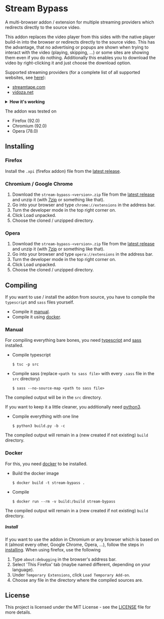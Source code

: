 # Stream Bypass

A multi-browser addon / extension for multiple streaming providers which redirects directly to the source video.

This addon replaces the video player from this sides with the native player build-in into the browser or redirects directly to the source video.
This has the advantage, that no advertising or popups are shown when trying to interact with the video (playing, skipping, ...) or some sites are showing them even if you do nothing.
Additionally this enables you to download the video by right-clicking it and just choose the download option.

Supported streaming providers (for a complete list of all supported websites, see [here](SUPPORTED)):
- [streamtape.com](https://streamtape.com/)
- [vidoza.net](https://vidoza.net/)

<details id="example">
    <summary><b>How it's working</b></summary>
    <img src="example.gif" alt="">
</details>

The addon was tested on
- Firefox (92.0)
- Chromium (92.0)
- Opera (78.0)

## Installing

### Firefox

Install the `.xpi` (firefox addon) file from the [latest release](https://github.com/ByteDream/stream-bypass/releases/latest).

### Chromium / Google Chrome

1. Download the `stream-bypass-<version>.zip` file from the [latest release](https://github.com/ByteDream/stream-bypass/releases/latest) and unzip it (with [7zip](https://www.7-zip.org/) or something like that).
2. Go into your browser and type `chrome://extensions` in the address bar.
3. Turn the developer mode in the top right corner on.
4. Click Load unpacked.
5. Choose the cloned / unzipped directory.

### Opera

1. Download the `stream-bypass-<version>.zip` file from the [latest release](https://github.com/ByteDream/stream-bypass/releases/latest) and unzip it (with [7zip](https://www.7-zip.org/) or something like that).
2. Go into your browser and type `opera://extensions` in the address bar.
3. Turn the developer mode in the top right corner on.
4. Click Load unpacked.
5. Choose the cloned / unzipped directory.

## Compiling

If you want to use / install the addon from source, you have to compile the `typescript` and `sass` files yourself.
- Compile it [manual](#manual).
- Compile it using [docker](#docker).

### Manual

For compiling everything bare bones, you need [typescript](https://www.typescriptlang.org/) and [sass](https://sass-lang.com/) installed.
- Compile typescript
  ```
  $ tsc -p src
  ```
- Compile sass (replace `<path to sass file>` with every `.sass` file in the `src` directory)
  ```
  $ sass --no-source-map <path to sass file>
  ```
The compiled output will be in the `src` directory.

If you want to keep it a little cleaner, you additionally need [python3](https://www.python.org).
- Compile everything with one line
  ```
  $ python3 build.py -b -c
  ```
The compiled output will remain in a (new created if not existing) `build` directory.

### Docker

For this, you need [docker](https://www.docker.com/) to be installed.
- Build the docker image
  ```
  $ docker build -t stream-bypass .
  ```
- Compile
  ```
  $ docker run --rm -v build:/build stream-bypass
  ```
The compiled output will remain in a (new created if not existing) `build` directory.

##### Install

If you want to use the addon in Chromium or any browser which is based on it (almost every other, Google Chrome, Opera, ...), follow the steps in [installing](#installing).
When using firefox, use the following
1. Type `about:debugging` in the browser's address bar.
2. Select 'This Firefox' tab (maybe named different, depending on your language).
3. Under `Temporary Extensions`, click `Load Temporary Add-on`.
4. Choose any file in the directory where the compiled sources are.

## License

This project is licensed under the MIT License - see the [LICENSE](LICENSE) file for more details.
